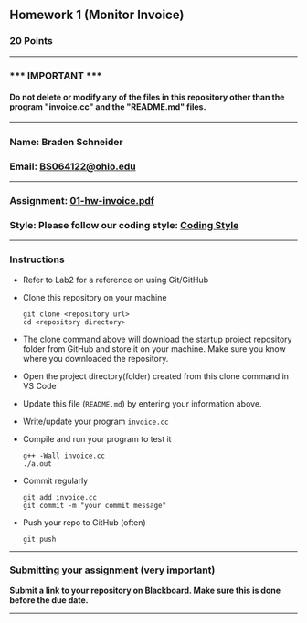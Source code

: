 ## Homework 1 (Monitor Invoice)

### 20 Points


---
### *** IMPORTANT ***
#### Do not delete or modify any of the files in this repository other than the program "invoice.cc" and the "README.md" files.

---

### Name: Braden Schneider

### Email: BS064122@ohio.edu

---

### Assignment: [01-hw-invoice.pdf](01-hw-invoice.pdf)

### Style: Please follow our coding style: [Coding Style](https://github.com/nasseef/cs/blob/master/docs/coding-style.md)

---



### Instructions

- Refer to Lab2 for a reference on using Git/GitHub
- Clone this repository on your machine

    ```console
    git clone <repository url>
    cd <repository directory>
    ```
- The clone command above will download the startup project repository folder from GitHub and store it on your machine. Make sure you know where you downloaded the repository.

- Open the project directory(folder) created from this clone command in VS Code
- Update this file (`README.md`) by entering your information above.
- Write/update your program `invoice.cc`

- Compile and run your program to test it

    ```console
    g++ -Wall invoice.cc
    ./a.out  
    ```

- Commit regularly

    ```console
    git add invoice.cc
    git commit -m "your commit message"
    ```

- Push your repo to GitHub (often)
    ```console
    git push
    ```
---



### Submitting your assignment (very important)

**Submit a link to your repository on Blackboard. Make sure this is done before the due date.**

---
